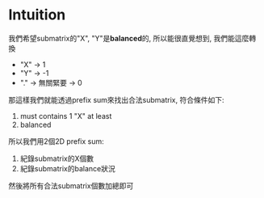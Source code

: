 # Intuition

我們希望submatrix的"X", "Y"是**balanced**的, 所以能很直覺想到, 我們能這麼轉換
- "X" -> 1
- "Y" -> -1
- "." -> 無關緊要 -> 0

那這樣我們就能透過prefix sum來找出合法submatrix, 符合條件如下:
1. must contains 1 "X" at least
2. balanced

所以我們用2個2D prefix sum:
1. 紀錄submatrix的X個數
2. 紀錄submatrix的balance狀況

然後將所有合法submatrix個數加總即可